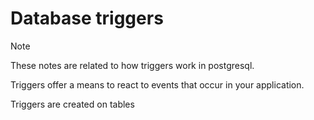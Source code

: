 # Database triggers

> [!NOTE]
> These notes are related to how triggers work in postgresql.

Triggers offer a means to react to events that occur in your application.

Triggers are created on tables 